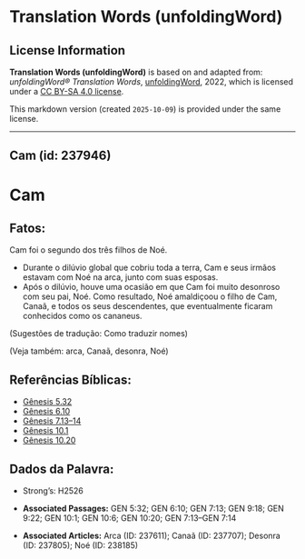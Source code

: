 # Translation Words (unfoldingWord)

## License Information

**Translation Words (unfoldingWord)** is based on and adapted from: _unfoldingWord® Translation Words_, [unfoldingWord](https://unfoldingword.org/utw), 2022, which is licensed under a [CC BY-SA 4.0 license](https://creativecommons.org/licenses/by-sa/4.0/legalcode.en).

This markdown version (created `2025-10-09`) is provided under the same license.



--------------------------------

## Cam (id: 237946)

Cam
===

Fatos:
------

Cam foi o segundo dos três filhos de Noé.

* Durante o dilúvio global que cobriu toda a terra, Cam e seus irmãos estavam com Noé na arca, junto com suas esposas.
* Após o dilúvio, houve uma ocasião em que Cam foi muito desonroso com seu pai, Noé. Como resultado, Noé amaldiçoou o filho de Cam, Canaã, e todos os seus descendentes, que eventualmente ficaram conhecidos como os cananeus.

(Sugestões de tradução: Como traduzir nomes)

(Veja também: arca, Canaã, desonra, Noé)

Referências Bíblicas:
---------------------

* [Gênesis 5\.32](https://ref.ly/Gen5:32)
* [Gênesis 6\.10](https://ref.ly/Gen6:10)
* [Gênesis 7\.13–14](https://ref.ly/Gen7:13-Gen7:14)
* [Gênesis 10\.1](https://ref.ly/Gen10:1)
* [Gênesis 10\.20](https://ref.ly/Gen10:20)

Dados da Palavra:
-----------------

* Strong’s: H2526

* **Associated Passages:** GEN 5:32; GEN 6:10; GEN 7:13; GEN 9:18; GEN 9:22; GEN 10:1; GEN 10:6; GEN 10:20; GEN 7:13–GEN 7:14
* **Associated Articles:** Arca (ID: 237611); Canaã (ID: 237707); Desonra (ID: 237805); Noé (ID: 238185)

